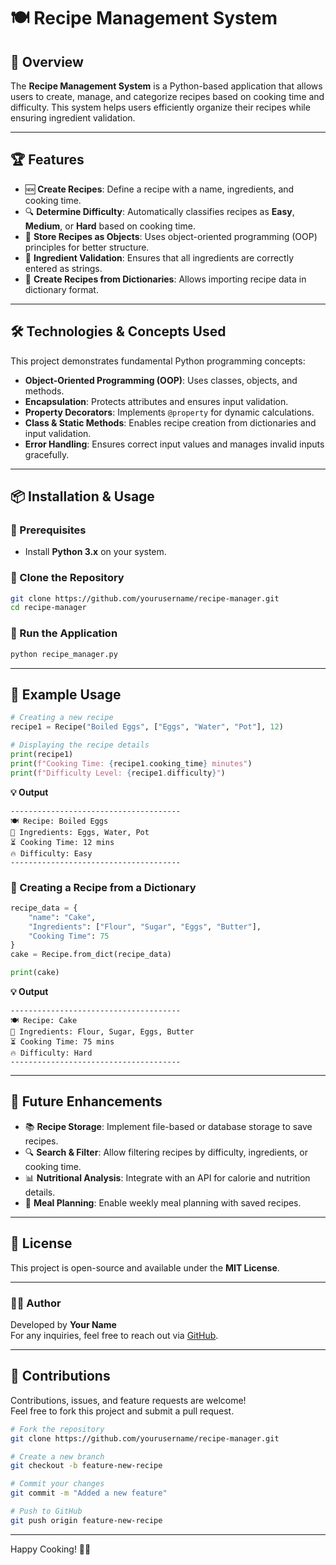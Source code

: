 # 🍽 Recipe Management System

## 📌 Overview
The **Recipe Management System** is a Python-based application that allows users to create, manage, and categorize recipes based on cooking time and difficulty. This system helps users efficiently organize their recipes while ensuring ingredient validation.

---

## 🏆 Features
- 🆕 **Create Recipes**: Define a recipe with a name, ingredients, and cooking time.
- 🔍 **Determine Difficulty**: Automatically classifies recipes as **Easy**, **Medium**, or **Hard** based on cooking time.
- 🐂 **Store Recipes as Objects**: Uses object-oriented programming (OOP) principles for better structure.
- 💜 **Ingredient Validation**: Ensures that all ingredients are correctly entered as strings.
- 📖 **Create Recipes from Dictionaries**: Allows importing recipe data in dictionary format.

---

## 🛠 Technologies & Concepts Used
This project demonstrates fundamental Python programming concepts:
- **Object-Oriented Programming (OOP)**: Uses classes, objects, and methods.
- **Encapsulation**: Protects attributes and ensures input validation.
- **Property Decorators**: Implements `@property` for dynamic calculations.
- **Class & Static Methods**: Enables recipe creation from dictionaries and input validation.
- **Error Handling**: Ensures correct input values and manages invalid inputs gracefully.

---

## 📦 Installation & Usage
### 🔹 Prerequisites
- Install **Python 3.x** on your system.

### 🔹 Clone the Repository
```bash
git clone https://github.com/yourusername/recipe-manager.git
cd recipe-manager
```

### 🔹 Run the Application
```bash
python recipe_manager.py
```

---

## 📌 Example Usage
```python
# Creating a new recipe
recipe1 = Recipe("Boiled Eggs", ["Eggs", "Water", "Pot"], 12)

# Displaying the recipe details
print(recipe1)
print(f"Cooking Time: {recipe1.cooking_time} minutes")
print(f"Difficulty Level: {recipe1.difficulty}")
```
**💡 Output**
```
--------------------------------------
🍽 Recipe: Boiled Eggs
🧁 Ingredients: Eggs, Water, Pot
⏳ Cooking Time: 12 mins
🔥 Difficulty: Easy
--------------------------------------
```

### 🔹 Creating a Recipe from a Dictionary
```python
recipe_data = {
    "name": "Cake",
    "Ingredients": ["Flour", "Sugar", "Eggs", "Butter"],
    "Cooking Time": 75
}
cake = Recipe.from_dict(recipe_data)

print(cake)
```
**💡 Output**
```
--------------------------------------
🍽 Recipe: Cake
🧁 Ingredients: Flour, Sugar, Eggs, Butter
⏳ Cooking Time: 75 mins
🔥 Difficulty: Hard
--------------------------------------
```

---

## 🌱 Future Enhancements
- 📚 **Recipe Storage**: Implement file-based or database storage to save recipes.
- 🔍 **Search & Filter**: Allow filtering recipes by difficulty, ingredients, or cooking time.
- 📊 **Nutritional Analysis**: Integrate with an API for calorie and nutrition details.
- 📅 **Meal Planning**: Enable weekly meal planning with saved recipes.

---

## 📝 License
This project is open-source and available under the **MIT License**.

---

### 👨‍🍳 Author
Developed by **Your Name**  
For any inquiries, feel free to reach out via [GitHub](https://github.com/yourusername).

---

## 🤝 Contributions
Contributions, issues, and feature requests are welcome!  
Feel free to fork this project and submit a pull request.

```bash
# Fork the repository
git clone https://github.com/yourusername/recipe-manager.git

# Create a new branch
git checkout -b feature-new-recipe

# Commit your changes
git commit -m "Added a new feature"

# Push to GitHub
git push origin feature-new-recipe
```
---

Happy Cooking! 🍳🔥
